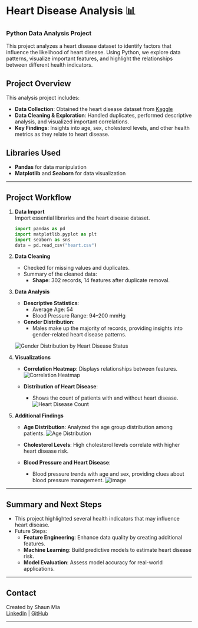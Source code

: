 
# Heart Disease Analysis 📊

### Python Data Analysis Project

This project analyzes a heart disease dataset to identify factors that influence the likelihood of heart disease. Using Python, we explore data patterns, visualize important features, and highlight the relationships between different health indicators.

## Project Overview

This analysis project includes:
- **Data Collection**: Obtained the heart disease dataset from [Kaggle](https://www.kaggle.com/datasets/johnsmith88/heart-disease-dataset)
- **Data Cleaning & Exploration**: Handled duplicates, performed descriptive analysis, and visualized important correlations.
- **Key Findings**: Insights into age, sex, cholesterol levels, and other health metrics as they relate to heart disease.

## Libraries Used
- **Pandas** for data manipulation
- **Matplotlib** and **Seaborn** for data visualization

---

## Project Workflow

1. **Data Import**  
   Import essential libraries and the heart disease dataset.
   ```python
   import pandas as pd
   import matplotlib.pyplot as plt
   import seaborn as sns
   data = pd.read_csv("heart.csv")
   ```

2. **Data Cleaning**  
   - Checked for missing values and duplicates.
   - Summary of the cleaned data:
     - **Shape**: 302 records, 14 features after duplicate removal.

3. **Data Analysis**  
   - **Descriptive Statistics**:
     - Average Age: 54
     - Blood Pressure Range: 94–200 mmHg
   - **Gender Distribution**:
     - Males make up the majority of records, providing insights into gender-related heart disease patterns.

   ![Gender Distribution by Heart Disease Status](https://github.com/user-attachments/assets/b1dad54f-10ec-43e8-8c49-528718f4ce0a)


4. **Visualizations**  
   - **Correlation Heatmap**: Displays relationships between features.
     ![Correlation Heatmap](https://github.com/user-attachments/assets/fac218e4-69d8-4c58-914c-f6104137807c)

   - **Distribution of Heart Disease**:
     - Shows the count of patients with and without heart disease.
       ![Heart Disease Count](https://github.com/user-attachments/assets/7c4d8ba2-fd16-496e-9410-67650010eacc)


5. **Additional Findings**  
   - **Age Distribution**: Analyzed the age group distribution among patients.
     ![Age Distribution](https://github.com/user-attachments/assets/0c6245b1-61a8-415d-978d-0c3a0d5a8db6)

   - **Cholesterol Levels**: High cholesterol levels correlate with higher heart disease risk.
   - **Blood Pressure and Heart Disease**:
     - Blood pressure trends with age and sex, providing clues about blood pressure management.
       ![image](https://github.com/user-attachments/assets/3310aec1-bbf2-4d7e-92d4-d17b6b840be7)


---

## Summary and Next Steps

- This project highlighted several health indicators that may influence heart disease.
- Future Steps:
  - **Feature Engineering**: Enhance data quality by creating additional features.
  - **Machine Learning**: Build predictive models to estimate heart disease risk.
  - **Model Evaluation**: Assess model accuracy for real-world applications.

--- 

## Contact

Created by Shaun Mia  
[LinkedIn](https://www.linkedin.com/in/shaun-mia/) | [GitHub](https://github.com/shaun-mia/)

---
